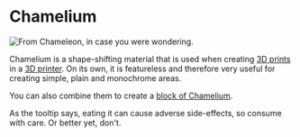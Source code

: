 # Chamelium

![From Chameleon, in case you were wondering.](oredict:oc:chamelium)

Chamelium is a shape-shifting material that is used when creating [3D prints](../block/print.md) in a [3D printer](../block/printer.md). On its own, it is featureless and therefore very useful for creating simple, plain and monochrome areas.

You can also combine them to create a [block of Chamelium](../block/chameliumBlock.md).

As the tooltip says, eating it can cause adverse side-effects, so consume with care. Or better yet, don't.
